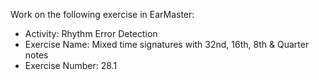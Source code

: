 Work on the following exercise in EarMaster:
- Activity: Rhythm Error Detection
- Exercise Name: Mixed time signatures with 32nd, 16th, 8th & Quarter notes
- Exercise Number: 28.1
